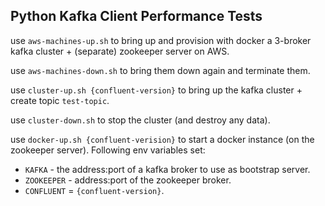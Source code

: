 ## Python Kafka Client Performance Tests

use `aws-machines-up.sh` to bring up and provision with docker a 3-broker kafka cluster + (separate) zookeeper server on AWS.

use `aws-machines-down.sh` to bring them down again and terminate them.

use `cluster-up.sh {confluent-version}` to bring up the kafka cluster + create topic `test-topic`.

use `cluster-down.sh` to stop the cluster (and destroy any data).

use `docker-up.sh {confluent-verision}` to start a docker instance (on the zookeeper server). Following env variables set:

  - `KAFKA` - the address:port of a kafka broker to use as bootstrap server.
  - `ZOOKEEPER` - address:port of the zookeeper broker.
  - `CONFLUENT` = `{confluent-version}`.
  